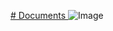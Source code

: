 [# Documents
](https://drive.google.com/drive/folders/1GKdPG60LBvru-e2fMha9NIqRZFCKdvjO)
![Image](https://github.com/user-attachments/assets/80127c9e-17d7-412f-a379-abc8f2e61ad0)
